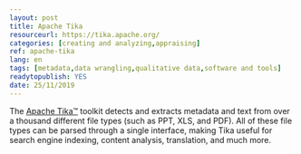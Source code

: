 ```yaml
---
layout: post 
title: Apache Tika
resourceurl: https://tika.apache.org/
categories: [creating and analyzing,appraising]
ref: apache-tika
lang: en
tags: [metadata,data wrangling,qualitative data,software and tools]
readytopublish: YES
date: 25/11/2019
---
```

The [Apache Tika™](https://tika.apache.org/) toolkit detects and extracts metadata and text from over a thousand different file types (such as PPT, XLS, and PDF). All of these file types can be parsed through a single interface, making Tika useful for search engine indexing, content analysis, translation, and much more.
